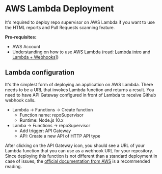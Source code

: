 # AWS Lambda Deployment

It's required to deploy repo supervisor on AWS Lambda if you want to use the HTML reports and Pull Requests scanning feature.

**Pre-requisites:**

- AWS Account
- Understanding on how to use AWS Lambda (read: [Lambda intro](https://aws.amazon.com/lambda/) and [Lambda + Webhooks](https://aws.amazon.com/quickstart/architecture/git-to-s3-using-webhooks/)])

## Lambda configuration

It's the simplest form of deploying an application on AWS Lambda. There needs to be a URL that invokes Lambda function and returns a result. You need to have API Gateway configured in front of Lambda to receive Github webhook calls.

- Lambda -> Functions -> Create function
  - Function name: repoSupervisor
  - Runtime: Node.js 10.x
- Lamba -> Functions -> repoSupervisor
  - Add trigger: API Gateway
  - API: Create a new API of HTTP API type

After clicking on the API Gateway icon, you should see a URL of your Lambda function that you can use as a webhook URL for your repository. Since deploying this function is not different than a standard deployment in case of issues, the [official documentation from AWS](https://docs.aws.amazon.com/lambda/latest/dg/getting-started-create-function.html) is a recommended reading.
